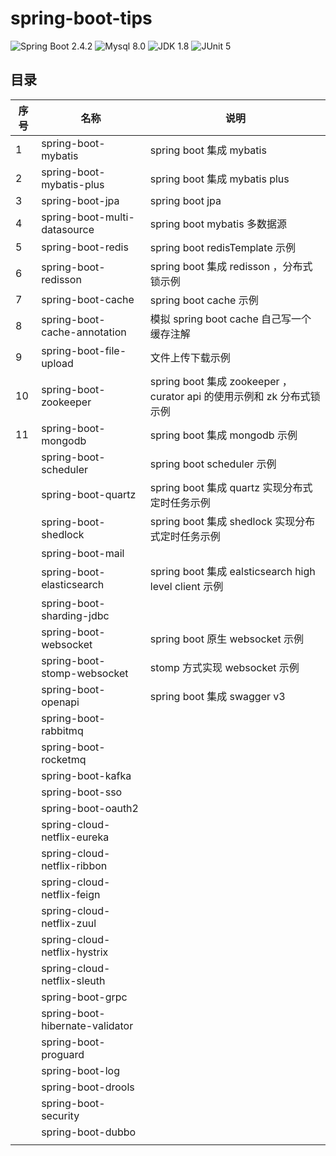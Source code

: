 # spring-boot-tips
![Spring Boot 2.4.2](https://img.shields.io/badge/Spring%20Boot-2.4.2-brightgreen)
![Mysql 8.0](https://img.shields.io/badge/MySQL-8.0-blue)
![JDK 1.8](https://img.shields.io/badge/JDK-8-orange)
![JUnit 5](https://img.shields.io/badge/JUnit-5-green)

## 目录

| 序号 | 名称                         			| 说明                                     |
| ---- | -------------------------------------- | ---------------------------------------- |
| 1    | spring-boot-mybatis          			| spring boot 集成 mybatis                 |
| 2    | spring-boot-mybatis-plus     			| spring boot 集成 mybatis plus            |
| 3    | spring-boot-jpa              			| spring boot jpa                          |
| 4    | spring-boot-multi-datasource 			| spring boot mybatis 多数据源             |
| 5    | spring-boot-redis            			| spring boot redisTemplate 示例           |
| 6    | spring-boot-redisson         			| spring boot 集成 redisson ，分布式锁示例 |
| 7    | spring-boot-cache            			| spring boot cache 示例 				   |
| 8    | spring-boot-cache-annotation  			| 模拟 spring boot cache 自己写一个缓存注解|
| 9    | spring-boot-file-upload    			| 文件上传下载示例						   |
| 10   | spring-boot-zookeeper        			| spring boot 集成 zookeeper ，curator api 的使用示例和 zk 分布式锁示例 |
| 11   | spring-boot-mongodb          			| spring boot 集成 mongodb 示例 |
|      | spring-boot-scheduler        			| spring boot scheduler 示例 |
|      | spring-boot-quartz         			| spring boot 集成 quartz 实现分布式定时任务示例 |
|      | spring-boot-shedlock         			| spring boot 集成 shedlock 实现分布式定时任务示例 |
|      | spring-boot-mail	          			|                                          |
|      | spring-boot-elasticsearch    			| spring boot 集成 ealsticsearch high level client 示例 |
|      | spring-boot-sharding-jdbc    			|                                          |
|      | spring-boot-websocket        			| spring boot 原生 websocket 示例          |
|      | spring-boot-stomp-websocket   			| stomp 方式实现 websocket 示例            |
|      | spring-boot-openapi          			| spring boot 集成 swagger v3 |
|      | spring-boot-rabbitmq         			|                                          |
|      | spring-boot-rocketmq         			|                                          |
|      | spring-boot-kafka            			|                                          |
|      | spring-boot-sso              			|                                          |
|      | spring-boot-oauth2           			|                                          |
|      | spring-cloud-netflix-eureka  			|                                          |
|      | spring-cloud-netflix-ribbon  			|                                          |
|      | spring-cloud-netflix-feign   			|                                          |
|      | spring-cloud-netflix-zuul    			|                                          |
|      | spring-cloud-netflix-hystrix 			|                                          |
|      | spring-cloud-netflix-sleuth  			|                                          |
|      | spring-boot-grpc             			|                                          |
|      | spring-boot-hibernate-validator        |                                          |
|      | spring-boot-proguard         			|                                          |
|      | spring-boot-log        	  			|                                          |
|      | spring-boot-drools           			|                                          |
|      | spring-boot-security         			|                                          |
|      | spring-boot-dubbo            			|                                          |
|      |  						      			|                                          |





















